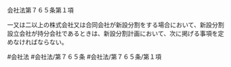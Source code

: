 会社法第７６５条第１項

一又は二以上の株式会社又は合同会社が新設分割をする場合において、新設分割設立会社が持分会社であるときは、新設分割計画において、次に掲げる事項を定めなければならない。

#会社法
#会社法/第７６５条
#会社法/第７６５条/第１項
